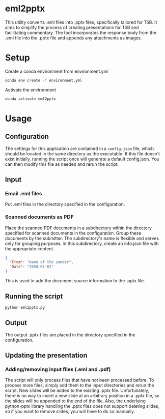 # eml2pptx

This utility converts .eml files into .pptx files, specifically tailored for TöB. It aims to simplify the process of creating presentations for TöB and facilitating commentary. The tool incorporates the response body from the .eml file into the .pptx file and appends any attachments as images.

# Setup

Create a conda environment from environment.yml

```bash
conda env create -f environment.yml
```

Activate the environment

```bash
conda activate eml2pptx
```

# Usage

## Configuration

The settings for this application are contained in a `config.json` file, which should be located in the same directory as the executable. If this file doesn't exist initially, running the script once will generate a default config.json. You can then modify this file as needed and rerun the script.

## Input

### Email .eml files

Put .eml files in the directory specified in the configuration.

### Scanned documents as PDF

Place the scanned PDF documents in a subdirectory within the directory specified for scanned documents in the configuration. Group these documents by the submitter. The subdirectory's name is flexible and serves only for grouping purposes. In this subdirectory, create an info.json file with the appropriate content.

```json
{
  "From": "Name of the sender",
  "Date": "2000-01-01"
}
```

This is used to add the document source information to the .pptx file.

## Running the script

```bash
python eml2pptx.py
```

## Output

The output .pptx files are placed in the directory specified in the configuration.

## Updating the presentation

### Adding/removing input files (.eml and .pdf)

The script will only process files that have not been processed before. To process more files, simply add them to the input directories and rerun the script. New slides will be added to the existing .pptx file. Unfortunately, there is no way to insert a new slide at an arbitrary position in a .pptx file, so the slides will be appended to the end of the file. Also, the underlying python-pptx library handling the .pptx files does not support deleting slides, so if you want to remove slides, you will have to do so manually.
